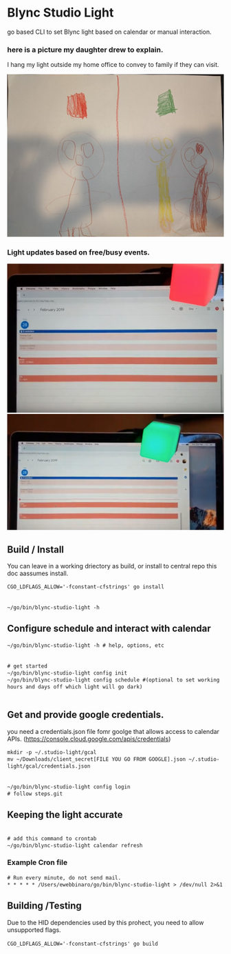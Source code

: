 # Blync Studio Light

go based CLI to set Blync light based on calendar or manual interaction.


### here is a picture my daughter drew to explain. 
I hang my light outside my home office to convey to family if they can visit.

![Red means don't go in, sad daughter.  Green means it's ok to visit daddy, happy daughter!](assets/izzyexplains.jpg)


### Light updates based on free/busy events.
![Busy Calendar shows red light](assets/busy_red.png)
![Open Calendar shows green light](assets/avail_green.png)



## Build / Install
You can leave in a working driectory as build, or install to central repo this doc aassumes install.
```
CGO_LDFLAGS_ALLOW='-fconstant-cfstrings' go install


~/go/bin/blync-studio-light -h 
```


## Configure schedule and interact with calendar
```
~/go/bin/blync-studio-light -h # help, options, etc


# get started
~/go/bin/blync-studio-light config init
~/go/bin/blync-studio-light config schedule #(optional to set working hours and days off which light will go dark)


```



## Get and provide google credentials.

you need a credentials.json file fomr goolge that allows access to calendar APIs.  (https://console.cloud.google.com/apis/credentials)

```
mkdir -p ~/.studio-light/gcal
mv ~/Downloads/client_secret[FILE YOU GO FROM GOOGLE].json ~/.studio-light/gcal/credentials.json


~/go/bin/blync-studio-light config login
# follow steps.git 
```

## Keeping the light accurate
```

# add this command to crontab
~/go/bin/blync-studio-light calendar refresh

```

### Example Cron file
```
# Run every minute, do not send mail.
* * * * * /Users/ewebbinaro/go/bin/blync-studio-light > /dev/null 2>&1
```


## Building /Testing

Due to the HID dependencies used by this prohect, you need to allow unsupported flags.

`CGO_LDFLAGS_ALLOW='-fconstant-cfstrings' go build`

